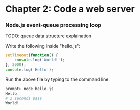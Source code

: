 Chapter 2: Code a web server
============================

<h3>Node.js event-queue processing loop</h3>

TODO: queue data structure explaination

Write the following inside "hello.js":

```js
setTimeout(function() {
	console.log('World!');
}, 2000);
console.log('Hello');
```

Run the above file by typing to the command line:
```sh
prompt> node hello.js
Hello
# 2 seconds pass
World!
```